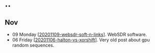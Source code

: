 # ..

## Nov

- 09 Monday [[20201109-websdr-soft-n-links]]. WebSDR software.
- 06 Friday [[20201106-halton-vs-xorshift]]. Very old post about gpu random sequences.

[//begin]: # "Autogenerated link references for markdown compatibility"
[20201109-websdr-soft-n-links]: 20201109-websdr-soft-n-links "20201109 Websdr Soft N Links"
[20201106-halton-vs-xorshift]: doc\20201106-halton-vs-xorshift "Halton vs Xorshift"
[//end]: # "Autogenerated link references"
